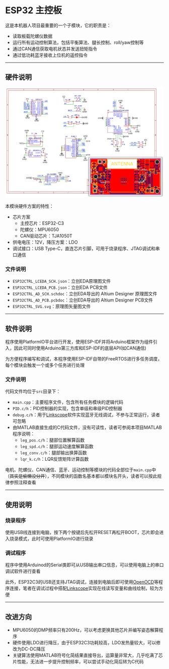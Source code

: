 # ESP32 主控板

这是本机器人项目最重要的一个子模块，它的职责是：

- 读取板载陀螺仪数据
- 运行所有运动控制算法，包括平衡算法、腿长控制、roll/yaw控制等
- 通过CAN通信获取电机状态并发送扭矩指令
- 通过低功耗蓝牙接收上位机的遥控指令

---

## 硬件说明

![电路设计](readme-img/design.png)

本模块硬件方案的特性：

- 芯片方案
	- 主控芯片：ESP32-C3
	- 陀螺仪：MPU6050
	- CAN驱动芯片：TJA1050T
- 供电电压：12V，降压方案：LDO
- 调试接口：USB Type-C，直连芯片引脚，可用于烧录程序、JTAG调试和串口通信

### 文件说明

- `ESP32CTRL_LCEDA_SCH.json`：立创EDA原理图文件
- `ESP32CTRL_LCEDA_PCB.json`：立创EDA PCB文件
- `ESP32CTRL_AD_SCH.schdoc`：立创EDA导出的 Altium Designer 原理图文件
- `ESP32CTRL_AD_PCB.pcbdoc`：立创EDA导出的 Altium Designer PCB文件
- `ESP32CTRL_SVG.svg`：原理图矢量图文件

---

## 软件说明

程序使用PlatformIO平台进行开发，使用ESP-IDF并将Arduino框架作为组件引入，因此可同时使用Arduino第三方库和ESP-IDF的底层API(如CAN通信)

为方便程序编写和调试，本程序使用ESP-IDF自带的FreeRTOS进行多任务调度，每个模块会触发一个或多个任务进行处理

### 文件说明

代码文件均位于`src`目录下：

- `main.cpp`：主要程序文件，包含所有任务模块的逻辑代码
- `PID.c/h`：PID控制器的实现，包含单级和串级PID控制器
- `debug.c/h`：用于[Linkscope](https://gitee.com/skythinker/link-scope)软件实现蓝牙无线调试，不参与正常运行，读者可忽略
- 由MATLAB直接生成的C代码文件，没有可读性，读者可参阅本项目MATLAB程序说明：
	- `leg_pos.c/h`：腿部位置解算函数
	- `leg_spd.c/h`：腿部运动速度解算函数
	- `leg_conv.c/h`：腿部输出换算函数
	- `lqr_k.c/h`：LQR反馈矩阵计算函数

电机、陀螺仪、CAN通信、蓝牙、运动控制等模块的代码全部位于`main.cpp`中（~~其实是偷懒没分开~~），不同模块的函数名基本都以模块名开头，读者可以按此规律参照注释查看

---

## 使用说明

### 烧录程序

使用USB线连接到电脑，按下两个按键后先松开RESET再松开BOOT，芯片即会进入烧录模式，此时可使用PlatformIO进行烧录

### 调试程序

程序中使用Arduinod的Serial类即可从USB输出串口信息，可以使用电脑上的串口调试软件进行查看

此外，ESP32C3的USB还支持JTAG调试，连接到电脑后即可使用[OpenOCD]([Linkscope](https://gitee.com/skythinker/link-scope))等程序连接，笔者在调试过程中搭配[Linkscope](https://gitee.com/skythinker/link-scope)实现在线读写变量和曲线绘制，较为方便

---

## 改进方向

- MPU6050的DMP频率只有200Hz，可以考虑更换其他芯片并编写姿态解算程序
- 硬件使用LDO进行降压，由于ESP32C3功耗较高，LDO发热量较大，可以修改为DC-DC降压
- 关键算法使用MATLAB符号化简结果直接导出，运算量非常大，几乎吃满了芯片性能，无法进一步提升控制频率，可以尝试手动化简后转为C代码
